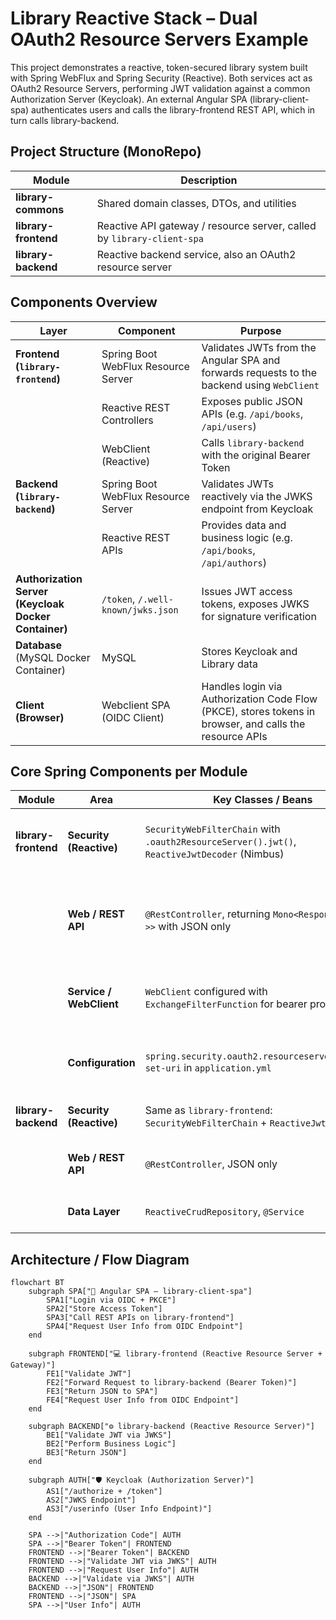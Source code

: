 # Library Reactive Stack – Dual OAuth2 Resource Servers Example

This project demonstrates a reactive, token-secured library system built with Spring WebFlux and Spring Security (Reactive).
Both services act as OAuth2 Resource Servers, performing JWT validation against a common Authorization Server (Keycloak).
An external Angular SPA (library-client-spa) authenticates users and calls the library-frontend REST API, which in turn calls library-backend.

## Project Structure (MonoRepo)

| Module               | Description                                                            |
|----------------------|------------------------------------------------------------------------|
| **library-commons**  | Shared domain classes, DTOs, and utilities                             |
| **library-frontend** | Reactive API gateway / resource server, called by `library-client-spa` |
| **library-backend**  | Reactive backend service, also an OAuth2 resource server               | |

## Components Overview

| Layer                                                     | Component                           | Purpose                                                                                                 |
|-----------------------------------------------------------|-------------------------------------|---------------------------------------------------------------------------------------------------------|
| **Frontend (`library-frontend`)**                         | Spring Boot WebFlux Resource Server | Validates JWTs from the Angular SPA and forwards requests to the backend using `WebClient`              |
|                                                           | Reactive REST Controllers           | Exposes public JSON APIs (e.g. `/api/books`, `/api/users`)                                              |
|                                                           | WebClient (Reactive)                | Calls `library-backend` with the original Bearer Token                                                  |
| **Backend (`library-backend`)**                           | Spring Boot WebFlux Resource Server | Validates JWTs reactively via the JWKS endpoint from Keycloak                                           |
|                                                           | Reactive REST APIs                  | Provides data and business logic (e.g. `/api/books`, `/api/authors`)                                    |
| **Authorization Server <br/>(Keycloak Docker Container)** | `/token`, `/.well-known/jwks.json`  | Issues JWT access tokens, exposes JWKS for signature verification                                       |
| **Database** <br/>(MySQL Docker Container)                | MySQL                               | Stores Keycloak and Library data                                                                        |~~
| **Client (Browser)**                                      | Webclient SPA (OIDC Client)         | Handles login via Authorization Code Flow (PKCE), stores tokens in browser, and calls the resource APIs |

## Core Spring Components per Module

| Module               | Area                    | Key Classes / Beans                                                                          | Purpose                                              |
|----------------------|-------------------------|----------------------------------------------------------------------------------------------|------------------------------------------------------|
| **library-frontend** | **Security (Reactive)** | `SecurityWebFilterChain` with `.oauth2ResourceServer().jwt()`, `ReactiveJwtDecoder` (Nimbus) | Validates JWTs sent from the Angular SPA             |
|                      | **Web / REST API**      | `@RestController`, returning `Mono<ResponseEntity<?>>` with JSON only                        | Handles REST endpoints and forwards calls to backend |
|                      | **Service / WebClient** | `WebClient` configured with `ExchangeFilterFunction` for bearer propagation                  | Forwards requests and tokens to `library-backend`    |
|                      | **Configuration**       | `spring.security.oauth2.resourceserver.jwt.jwk-set-uri` in `application.yml`                 | Configures JWKS endpoint for token validation        |
| **library-backend**  | **Security (Reactive)** | Same as `library-frontend`: `SecurityWebFilterChain` + `ReactiveJwtDecoder`                  | Validates tokens reactively                          |
|                      | **Web / REST API**      | `@RestController`, JSON only                                                                 | Exposes protected REST endpoints                     |
|                      | **Data Layer**          | `ReactiveCrudRepository`, `@Service`                                                         | Reactive persistence via R2DBC                       |



## Architecture / Flow Diagram

```mermaid
flowchart BT
    subgraph SPA["🧭 Angular SPA – library-client-spa"]
        SPA1["Login via OIDC + PKCE"]
        SPA2["Store Access Token"]
        SPA3["Call REST APIs on library-frontend"]
        SPA4["Request User Info from OIDC Endpoint"]
    end

    subgraph FRONTEND["💻 library-frontend (Reactive Resource Server + Gateway)"]
        FE1["Validate JWT"]
        FE2["Forward Request to library-backend (Bearer Token)"]
        FE3["Return JSON to SPA"]
        FE4["Request User Info from OIDC Endpoint"]
    end

    subgraph BACKEND["⚙️ library-backend (Reactive Resource Server)"]
        BE1["Validate JWT via JWKS"]
        BE2["Perform Business Logic"]
        BE3["Return JSON"]
    end

    subgraph AUTH["🛡️ Keycloak (Authorization Server)"]
        AS1["/authorize + /token"]
        AS2["JWKS Endpoint"]
        AS3["/userinfo (User Info Endpoint)"]
    end

    SPA -->|"Authorization Code"| AUTH
    SPA -->|"Bearer Token"| FRONTEND
    FRONTEND -->|"Bearer Token"| BACKEND
    FRONTEND -->|"Validate JWT via JWKS"| AUTH
    FRONTEND -->|"Request User Info"| AUTH
    BACKEND -->|"Validate via JWKS"| AUTH
    BACKEND -->|"JSON"| FRONTEND
    FRONTEND -->|"JSON"| SPA
    SPA -->|"User Info"| AUTH

```

